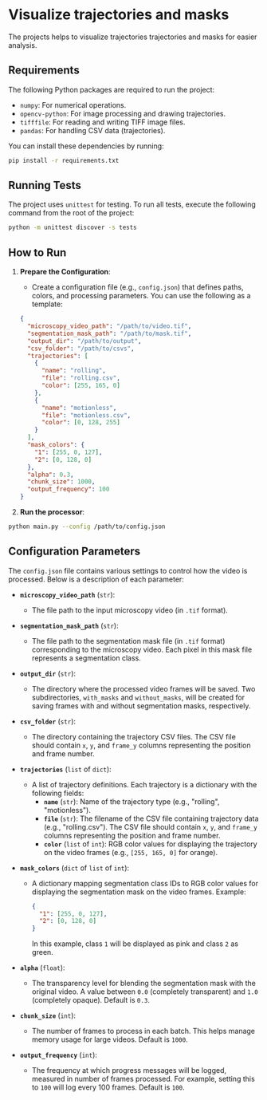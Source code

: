 # Visualize trajectories and masks

The projects helps to visualize trajectories trajectories and masks for easier analysis.

## Requirements

The following Python packages are required to run the project:

- `numpy`: For numerical operations.
- `opencv-python`: For image processing and drawing trajectories.
- `tifffile`: For reading and writing TIFF image files.
- `pandas`: For handling CSV data (trajectories).

You can install these dependencies by running:

```bash
pip install -r requirements.txt
```

## Running Tests

The project uses `unittest` for testing. To run all tests, execute the following command from the root of the project:

```bash
python -m unittest discover -s tests
```

## How to Run

1. **Prepare the Configuration**:
   - Create a configuration file (e.g., `config.json`) that defines paths, colors, and processing parameters. You can use the following as a template:

   ```json
   {
     "microscopy_video_path": "/path/to/video.tif",
     "segmentation_mask_path": "/path/to/mask.tif",
     "output_dir": "/path/to/output",
     "csv_folder": "/path/to/csvs",
     "trajectories": [
       {
         "name": "rolling",
         "file": "rolling.csv",
         "color": [255, 165, 0]
       },
       {
         "name": "motionless",
         "file": "motionless.csv",
         "color": [0, 128, 255]
       }
     ],
     "mask_colors": {
       "1": [255, 0, 127],
       "2": [0, 128, 0]
     },
     "alpha": 0.3,
     "chunk_size": 1000,
     "output_frequency": 100
   }
    ```
2. **Run the processor**:
```bash
python main.py --config /path/to/config.json
```

## Configuration Parameters

The `config.json` file contains various settings to control how the video is processed. Below is a description of each parameter:

- **`microscopy_video_path`** (`str`): 
  - The file path to the input microscopy video (in `.tif` format).
  
- **`segmentation_mask_path`** (`str`): 
  - The file path to the segmentation mask file (in `.tif` format) corresponding to the microscopy video. Each pixel in this mask file represents a segmentation class.

- **`output_dir`** (`str`): 
  - The directory where the processed video frames will be saved. Two subdirectories, `with_masks` and `without_masks`, will be created for saving frames with and without segmentation masks, respectively.

- **`csv_folder`** (`str`): 
  - The directory containing the trajectory CSV files. The CSV file should contain `x`, `y`, and `frame_y` columns representing the position and frame number.

- **`trajectories`** (`list` of `dict`): 
  - A list of trajectory definitions. Each trajectory is a dictionary with the following fields:
    - **`name`** (`str`): Name of the trajectory type (e.g., "rolling", "motionless").
    - **`file`** (`str`): The filename of the CSV file containing trajectory data (e.g., "rolling.csv"). The CSV file should contain `x`, `y`, and `frame_y` columns representing the position and frame number.
    - **`color`** (`list` of `int`): RGB color values for displaying the trajectory on the video frames (e.g., `[255, 165, 0]` for orange).


- **`mask_colors`** (`dict` of `list` of `int`): 
  - A dictionary mapping segmentation class IDs to RGB color values for displaying the segmentation mask on the video frames. Example:
  
    ```json
    {
      "1": [255, 0, 127],
      "2": [0, 128, 0]
    }
    ```

    In this example, class `1` will be displayed as pink and class `2` as green.

- **`alpha`** (`float`): 
  - The transparency level for blending the segmentation mask with the original video. A value between `0.0` (completely transparent) and `1.0` (completely opaque). Default is `0.3`.

- **`chunk_size`** (`int`): 
  - The number of frames to process in each batch. This helps manage memory usage for large videos. Default is `1000`.

- **`output_frequency`** (`int`): 
  - The frequency at which progress messages will be logged, measured in number of frames processed. For example, setting this to `100` will log every 100 frames. Default is `100`.

